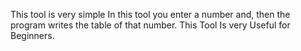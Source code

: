 This tool is very simple
In this tool you enter a number and,
then the program writes the table of that number.
This Tool Is very Useful for Beginners.
